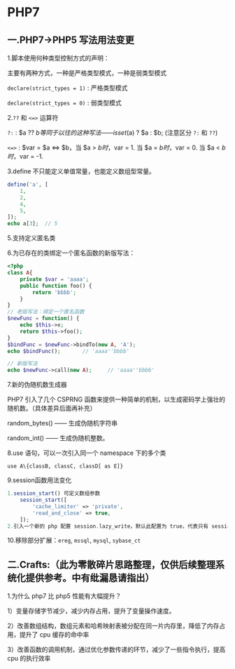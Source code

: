 # PHP7

## 一.PHP7->PHP5 写法用法变更

1.脚本使用何种类型控制方式的声明：

主要有两种方式，一种是严格类型模式，一种是弱类型模式

`declare(strict_types = 1)` : 严格类型模式

`declare(strict_types = 0)` : 弱类型模式

2.`??` 和 `<=>` 运算符

`?:` :  $a ?? $b  等同于以往的这种写法 —— isset($a) ? $a : $b;  (注意区分 `?:` 和 `??`)

`<=>` : $var = $a <=> $b，当 $a > $b 时，$var = 1. 当 $a = $b 时，$var = 0. 当 $a < $b 时，$var = -1.

3.define 不只能定义单值常量，也能定义数组型常量。

```php
define('a', [
    1,
    2,
    4,
    5,
]);
echo a[3];	// 5
```

5.支持定义匿名类

6.为已存在的类绑定一个匿名函数的新版写法：

```php
<?php
class A{
	private $var = 'aaaa';
    public function foo() {
        return 'bbbb';
    }
}
// 老版写法：绑定一个匿名函数
$newFunc = function() {
    echo $this->x;
    return $this->foo();
}
$bindFunc = $newFunc->bindTo(new A, 'A');
echo $bindFunc();		// 'aaaa''bbbb'

// 新版写法
echo $newFunc->call(new A);		// 'aaaa''bbbb'
```

7.新的伪随机数生成器

PHP7 引入了几个 CSPRNG 函数来提供一种简单的机制，以生成密码学上强壮的随机数。（具体差异后面再补充）

random_bytes() —— 生成伪随机字符串

random_int() —— 生成伪随机整数。

8.use 语句，可以一次引入同一个 namespace 下的多个类

`use A\{classB, classC, classD[ as E]}`

9.session函数用法变化

```php
1.session_start() 可定义数组参数
    session_start([
        'cache_limiter' => 'private',
        'read_and_close' => true,
    ]);
2.引入一个新的 php 配置 session.lazy_write，默认此配置为 true，代表只有 session 数据发生变化时才写入。
```

10.移除部分扩展：`ereg`, `mssql`, `mysql`, `sybase_ct`

## 二.Crafts:（此为零散碎片思路整理，仅供后续整理系统化提供参考。中有纰漏恳请指出）

1.为什么 php7 比 php5 性能有大幅提升？

  1）变量存储字节减少，减少内存占用，提升了变量操作速度。

  2）改善数组结构，数组元素和哈希映射表被分配在同一片内存里，降低了内存占用，提升了 cpu 缓存的命中率

  3）改善函数的调用机制，通过优化参数传递的环节，减少了一些指令执行，提高 cpu 的执行效率

